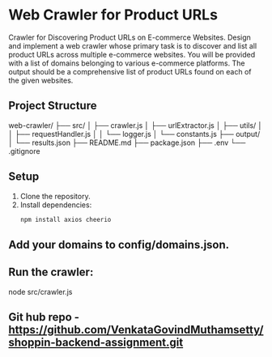 # Web Crawler for Product URLs
Crawler for Discovering Product URLs on E-commerce Websites.
Design and implement a web crawler whose primary task is to discover and list all product URLs across multiple e-commerce websites. You will be provided with a list of domains belonging to various e-commerce platforms. The output should be a comprehensive list of product URLs found on each of the given websites.

## Project Structure
web-crawler/
├── src/
│   ├── crawler.js
│   ├── urlExtractor.js
│   ├── utils/
│   │   ├── requestHandler.js
│   │   └── logger.js
│   └── constants.js
├── output/
│   └── results.json
├── README.md
├── package.json
├── .env
└── .gitignore



## Setup
1. Clone the repository.
2. Install dependencies:
   ```bash
   npm install axios cheerio

## Add your domains to config/domains.json. 

## Run the crawler: 
node src/crawler.js

## Git hub repo - https://github.com/VenkataGovindMuthamsetty/shoppin-backend-assignment.git

